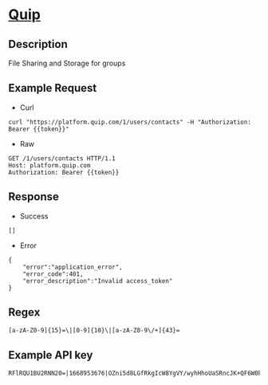 # [Quip](https://quip.com/dev/automation/documentation)

## __Description__
File Sharing and Storage for groups

## __Example Request__
* Curl
```
curl "https://platform.quip.com/1/users/contacts" -H "Authorization: Bearer {{token}}"
```

* Raw
```
GET /1/users/contacts HTTP/1.1
Host: platform.quip.com
Authorization: Bearer {{token}}
```

## __Response__
* Success
```
[]
```
* Error
```
{
    "error":"application_error",
    "error_code":401,
    "error_description":"Invalid access_token"
}
```

## __Regex__
```
[a-zA-Z0-9]{15}=\|[0-9]{10}\|[a-zA-Z0-9\/+]{43}=
```

## __Example API key__
```
RFlRQU1BU2RNN20=|1668953676|OZni5d8LGfRkgIcW8YgVY/wyhHhoUaSRncJK+QF6W0k=
```